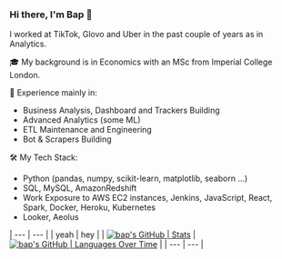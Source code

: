 ### Hi there, I'm Bap 👋

I worked at TikTok, Glovo and Uber in the past couple of years as in Analytics. 

🎓 My background is in Economics with an MSc from Imperial College London. 

💽 Experience mainly in: 
- Business Analysis, Dashboard and Trackers Building
- Advanced Analytics (some ML)
- ETL Maintenance and Engineering
- Bot & Scrapers Building

🛠 My Tech Stack:
- Python (pandas, numpy, scikit-learn, matplotlib, seaborn ...)
- SQL, MySQL, AmazonRedshift
- Work Exposure to AWS EC2 instances, Jenkins, JavaScript, React, Spark, Docker, Heroku, Kubernetes
- Looker, Aeolus

| --- | --- |
| yeah | hey |
| [![bap's GitHub | Stats](https://stats.quine.sh/bap/github?theme=dark)](https://quine.sh) | [![bap's GitHub | Languages Over Time](https://stats.quine.sh/bap/languages-over-time?theme=dark)](https://quine.sh) |
| --- | --- |
